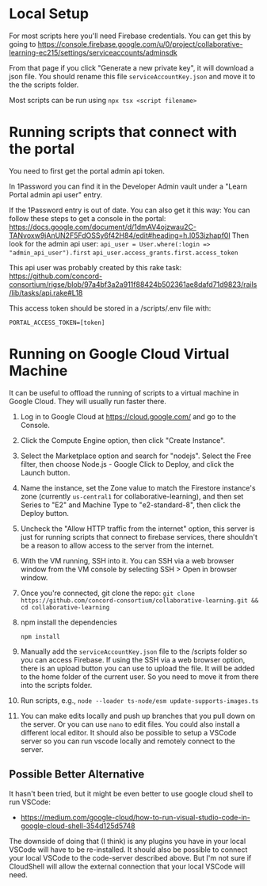 # Local Setup
For most scripts here you'll need Firebase credentials. You can get this by going to
https://console.firebase.google.com/u/0/project/collaborative-learning-ec215/settings/serviceaccounts/adminsdk

From that page if you click "Generate a new private key", it will download a json file. You should rename this file `serviceAccountKey.json` and move it to the the scripts folder.

Most scripts can be run using `npx tsx <script filename>`

# Running scripts that connect with the portal
You need to first get the portal admin api token.

In 1Password you can find it in the Developer Admin vault under a "Learn Portal admin api user" entry.

If the 1Password entry is out of date. You can also get it this way:
You can follow these steps to get a console in the portal:
https://docs.google.com/document/d/1dmAV4ojzwau2C-TANvoxw9jAnUN2F5FdOSSy6f42H84/edit#heading=h.l053izhapf0l
Then look for the admin api user:
`api_user = User.where(:login => "admin_api_user").first`
`api_user.access_grants.first.access_token`

This api user was probably created by this rake task: https://github.com/concord-consortium/rigse/blob/97a4bf3a2a911f88424b502361ae8dafd71d9823/rails/lib/tasks/api.rake#L18

This access token should be stored in a /scripts/.env file with:
```
PORTAL_ACCESS_TOKEN=[token]
```

# Running on Google Cloud Virtual Machine

It can be useful to offload the running of scripts to a virtual machine in Google Cloud. They will usually run faster there.

1. Log in to Google Cloud at https://cloud.google.com/ and go to the Console.

2. Click the Compute Engine option, then click "Create Instance".

3. Select the Marketplace option and search for "nodejs". Select the Free filter, then choose Node.js - Google Click to Deploy, and click the Launch button.

4. Name the instance, set the Zone value to match the Firestore instance's zone (currently `us-central1` for collaborative-learning), and then set Series to "E2" and Machine Type to "e2-standard-8", then click the Deploy button.

5. Uncheck the "Allow HTTP traffic from the internet" option, this server is just for running scripts that connect to firebase services, there shouldn't be a reason to allow access to the server from the internet.

6. With the VM running, SSH into it. You can SSH via a web browser window from the VM console by selecting SSH > Open in browser window.

7. Once you're connected, git clone the repo: `git clone https://github.com/concord-consortium/collaborative-learning.git && cd collaborative-learning`

8. npm install the dependencies
    ```
    npm install
   ```

9. Manually add the `serviceAccountKey.json` file to the /scripts folder so you can access Firebase. If using the SSH via a web browser option, there is an upload button you can use to upload the file. It will be added to the home folder of the current user. So you need to move it from there into the scripts folder.

10. Run scripts, e.g., `node --loader ts-node/esm update-supports-images.ts`

11. You can make edits locally and push up branches that you pull down on the server. Or you can use `nano` to edit files. You could also install a different local editor. It should also be possible to setup a VSCode server so you can run vscode locally and remotely connect to the server.

## Possible Better Alternative

It hasn't been tried, but it might be even better to use google cloud shell to run VSCode:
- https://medium.com/google-cloud/how-to-run-visual-studio-code-in-google-cloud-shell-354d125d5748

The downside of doing that (I think) is any plugins you have in your local VSCode will have to be re-installed.
It should also be possible to connect your local VSCode to the code-server described above. But I'm not sure if CloudShell will allow the external connection that your local VSCode will need.
